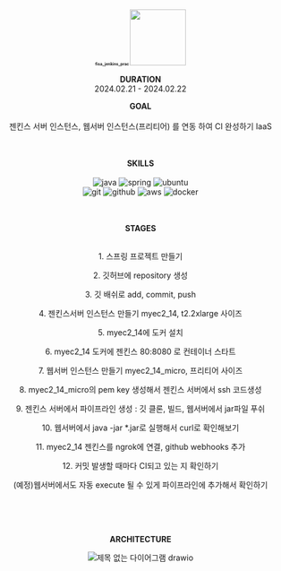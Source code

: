 <div align="center">
  
<h1 style="font-size: 0.5em;">fisa_jenkins_prac <img src="https://www.jenkins.io/images/logos/belarus/belarus.png" height="100px"/> </h1>

**DURATION**
<br/>
2024.02.21 - 2024.02.22

**GOAL**
<br/><br/>
젠킨스 서버 인스턴스, 웹서버 인스턴스(프리티어) 를 연동 하여 CI 완성하기 IaaS
<br/><br/><br/>

**SKILLS**
<br/><br/>
![java](https://img.shields.io/badge/java-007396.svg?&style=for-the-badge&logo=openjdk&logoColor=white)
![spring](https://img.shields.io/badge/spring-6DB33F.svg?&style=for-the-badge&logo=spring&logoColor=white)
![ubuntu](https://img.shields.io/badge/ubuntu-E95420?&style=for-the-badge&logo=ubuntu&logoColor=white)
<br/>
![git](https://img.shields.io/badge/git-F05032.svg?&style=for-the-badge&logo=git&logoColor=white)
![github](https://img.shields.io/badge/github-181717.svg?&style=for-the-badge&logo=github&logoColor=white)
![aws](https://img.shields.io/badge/aws-232F3E.svg?&style=for-the-badge&logo=amazonaws&logoColor=white)
![docker](https://img.shields.io/badge/docker-2496ED.svg?&style=for-the-badge&logo=docker&logoColor=white)
<br/><br/><br/>



**STAGES**
<br/><br/>
<p>1. 스프링 프로젝트 만들기</p>
<p>2. 깃허브에 repository 생성</p>
<p>3. 깃 배쉬로 add, commit, push</p>
<p>4. 젠킨스서버 인스턴스 만들기 myec2_14, t2.2xlarge 사이즈</p>
<p>5. myec2_14에 도커 설치</p>
<p>6. myec2_14 도커에 젠킨스 80:8080 로 컨테이너 스타트</p>
<p>7. 웹서버 인스턴스 만들기 myec2_14_micro, 프리티어 사이즈</p>
<p>8. myec2_14_micro의 pem key 생성해서 젠킨스 서버에서 ssh 코드생성</p>
<p>9. 젠킨스 서버에서 파이프라인 생성 : 깃 클론, 빌드, 웹서버에서 jar파일 푸쉬</p>
<p>10. 웹서버에서 java -jar *.jar로 실행해서 curl로 확인해보기</p>
<p>11. myec2_14 젠킨스를 ngrok에 연결, github webhooks 추가</p>
<p>12. 커밋 발생할 때마다 CI되고 있는 지 확인하기</p>
<p>(예정)웹서버에서도 자동 execute 될 수 있게 파이프라인에 추가해서 확인하기</p>
<br/><br/><br/>

**ARCHITECTURE**

![제목 없는 다이어그램 drawio](https://github.com/JiJuOh/fisa_jenkins_prac/assets/31668639/d89e0908-4916-402e-be54-ada184e574a7)


</div>
